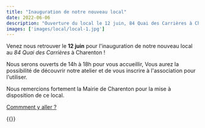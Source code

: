 ```yaml
---
title: "Inauguration de notre nouveau local"
date: 2022-06-06
description: "Ouverture du local le 12 juin, 84 Quai des Carrières à Charenton"
images: ['images/local/local-1.jpg']
---
```


Venez nous retrouver le **12 juin** pour l'inauguration de notre nouveau local au *84 Quai des Carrières* à Charenton !

Nous serons ouverts de 14h à 18h pour vous accueillir, Vous aurez la possibilité de découvrir notre atelier et de vous inscrire à l'association pour l'utiliser.

Nous remercions fortement la Mairie de Charenton pour la mise à disposition de ce local.

[Commment y aller ?](/local/#comment-y-venir-)

{{<picture res="images/local/local-1.jpg">}}